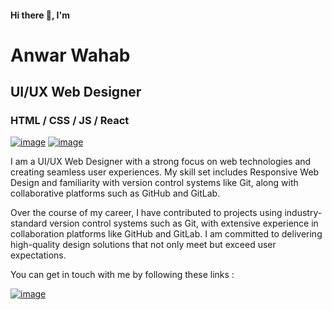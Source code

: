 #### Hi there 👋, I'm
# Anwar Wahab
## UI/UX Web Designer
### HTML / CSS / JS / React
[![image](https://custom-icon-badges.demolab.com/badge/KL-MY-purple?style=for-the-badge&logo=location&logoColor=white)](https://www.google.com/maps/place/Kuala+Lumpur,+Federal+Territory+of+Kuala+Lumpur/@3.1388358,101.5221718,11z/data=!3m1!4b1!4m6!3m5!1s0x31cc362abd08e7d3:0x232e1ff540d86c99!8m2!3d3.1319197!4d101.6840589!16zL20vMDQ5ZDE?entry=ttu)
[![image](https://custom-icon-badges.herokuapp.com/badge/-Download%20Resume-F25278?style=for-the-badge&logo=download&logoColor=white)](https://drive.google.com/file/d/1rdCf04l203XE6hZo6paWF6r_aPkjtSsu/view)

I am a UI/UX Web Designer with a strong focus on web technologies and creating seamless user experiences. My skill set includes Responsive Web Design and familiarity with version control systems like Git, along with collaborative platforms such as GitHub and GitLab.

Over the course of my career, I have contributed to projects using industry-standard version control systems such as Git, with extensive experience in collaboration platforms like GitHub and GitLab. I am committed to delivering high-quality design solutions that not only meet but exceed user expectations.

You can get in touch with me by following these links : 

[![image](https://img.shields.io/badge/LinkedIn-0077B5?style=for-the-badge&logo=linkedin&logoColor=white)](https://www.linkedin.com/in/anwar-bin-abdul-wahab-223b7618b/)


